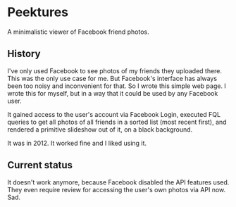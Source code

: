 # Peektures

A minimalistic viewer of Facebook friend photos.

## History

I've only used Facebook to see photos of my friends they uploaded there. This was the only use case for me.
But Facebook's interface has always been too noisy and inconvenient for that. So I wrote this simple web page.
I wrote this for myself, but in a way that it could be used by any Facebook user.

It gained access to the user's account via Facebook Login, executed FQL queries to get all photos of all friends
in a sorted list (most recent first), and rendered a primitive slideshow out of it, on a black background.

It was in 2012. It worked fine and I liked using it.

## Current status

It doesn't work anymore, because Facebook disabled the API features used. They even require review for accessing
the user's own photos via API now. Sad.
